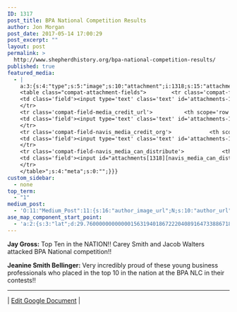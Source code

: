 ```yaml
---
ID: 1317
post_title: BPA National Competition Results
author: Jon Morgan
post_date: 2017-05-14 17:00:29
post_excerpt: ""
layout: post
permalink: >
  http://www.shepherdhistory.org/bpa-national-competition-results/
published: true
featured_media:
  - |
    a:3:{s:4:"type";s:5:"image";s:10:"attachment";i:1318;s:15:"attachment_data";a:33:{s:2:"id";i:1318;s:5:"title";s:5:"image";s:8:"filename";s:10:"image.jpeg";s:3:"url";s:68:"http://www.shepherdhistory.org/wp-content/uploads/2017/05/image.jpeg";s:4:"link";s:50:"http://www.shepherdhistory.org/?attachment_id=1318";s:3:"alt";s:0:"";s:6:"author";s:1:"1";s:11:"description";s:0:"";s:7:"caption";s:0:"";s:4:"name";s:8:"image-26";s:6:"status";s:7:"inherit";s:10:"uploadedTo";i:1317;s:4:"date";i:1494772797000;s:8:"modified";i:1494772800000;s:9:"menuOrder";i:0;s:4:"mime";s:10:"image/jpeg";s:4:"type";s:5:"image";s:7:"subtype";s:4:"jpeg";s:4:"icon";s:67:"http://www.shepherdhistory.org/wp-includes/images/media/default.png";s:13:"dateFormatted";s:12:"May 14, 2017";s:6:"nonces";a:3:{s:6:"update";s:10:"4509baf78a";s:6:"delete";s:10:"f19a1d04c6";s:4:"edit";s:10:"bd3208b721";}s:8:"editLink";s:70:"http://www.shepherdhistory.org/wp-admin/post.php?post=1318&action=edit";s:4:"meta";b:0;s:10:"authorName";s:10:"Jon Morgan";s:14:"uploadedToLink";s:70:"http://www.shepherdhistory.org/wp-admin/post.php?post=1317&action=edit";s:15:"uploadedToTitle";s:32:"BPA National Competition Results";s:15:"filesizeInBytes";i:69601;s:21:"filesizeHumanReadable";s:5:"68 KB";s:6:"height";i:720;s:5:"width";i:960;s:11:"orientation";s:9:"landscape";s:5:"sizes";a:4:{s:9:"thumbnail";a:4:{s:6:"height";i:140;s:5:"width";i:140;s:3:"url";s:76:"http://www.shepherdhistory.org/wp-content/uploads/2017/05/image-140x140.jpeg";s:11:"orientation";s:9:"landscape";}s:6:"medium";a:4:{s:6:"height";i:252;s:5:"width";i:336;s:3:"url";s:76:"http://www.shepherdhistory.org/wp-content/uploads/2017/05/image-336x252.jpeg";s:11:"orientation";s:9:"landscape";}s:5:"large";a:4:{s:6:"height";i:578;s:5:"width";i:771;s:3:"url";s:76:"http://www.shepherdhistory.org/wp-content/uploads/2017/05/image-771x578.jpeg";s:11:"orientation";s:9:"landscape";}s:4:"full";a:4:{s:3:"url";s:68:"http://www.shepherdhistory.org/wp-content/uploads/2017/05/image.jpeg";s:6:"height";i:720;s:5:"width";i:960;s:11:"orientation";s:9:"landscape";}}s:6:"compat";a:2:{s:4:"item";s:1723:"<input type="hidden" name="attachments[1318][menu_order]" value="0" /><p class="media-types media-types-required-info">Required fields are marked <span class="required">*</span></p>
    <table class="compat-attachment-fields">		<tr class='compat-field-media_credit'>			<th scope='row' class='label'><label for='attachments-1318-media_credit'><span class='alignleft'>Credit</span><br class='clear' /></label></th>
    <td class='field'><input type='text' class='text' id='attachments-1318-media_credit' name='attachments[1318][media_credit]' value=''  /></td>
    </tr>
    <tr class='compat-field-media_credit_url'>			<th scope='row' class='label'><label for='attachments-1318-media_credit_url'><span class='alignleft'>Credit URL</span><br class='clear' /></label></th>
    <td class='field'><input type='text' class='text' id='attachments-1318-media_credit_url' name='attachments[1318][media_credit_url]' value=''  /></td>
    </tr>
    <tr class='compat-field-navis_media_credit_org'>			<th scope='row' class='label'><label for='attachments-1318-navis_media_credit_org'><span class='alignleft'>Organization</span><br class='clear' /></label></th>
    <td class='field'><input type='text' class='text' id='attachments-1318-navis_media_credit_org' name='attachments[1318][navis_media_credit_org]' value=''  /></td>
    </tr>
    <tr class='compat-field-navis_media_can_distribute'>			<th scope='row' class='label'><label for='attachments-1318-navis_media_can_distribute'><span class='alignleft'>Can<br />distribute?</span><br class='clear' /></label></th>
    <td class='field'><input id="attachments[1318][navis_media_can_distribute]" name="attachments[1318][navis_media_can_distribute]" type="checkbox" value="1"  /></td>
    </tr>
    </table>";s:4:"meta";s:0:"";}}}
custom_sidebar:
  - none
top_term:
  - "1"
medium_post:
  - 'O:11:"Medium_Post":11:{s:16:"author_image_url";N;s:10:"author_url";N;s:11:"byline_name";N;s:12:"byline_email";N;s:10:"cross_link";s:2:"no";s:2:"id";N;s:21:"follower_notification";s:3:"yes";s:7:"license";s:19:"all-rights-reserved";s:14:"publication_id";s:12:"881fb60cdbf3";s:6:"status";s:4:"none";s:3:"url";N;}'
ase_map_component_start_point:
  - 'a:2:{s:3:"lat";d:29.760000000000001563194018672220408916473388671875;s:3:"lng";d:-95.3799999999999954525264911353588104248046875;}'
---
```

<b>Jay Gross:</b> Top Ten in the NATION!! Carey Smith and Jacob Walters attacked BPA National competition!!

<b>Jeanine Smith Bellinger:</b> Very incredibly proud of these young business professionals who placed in the top 10 in the nation at the BPA NLC in their contests!!

<hr />

| <a href="https://docs.google.com/document/d/1u4HN3s7MoK_ukqZttEcPU7lE9uEFIdcHMlZZWd8clHo/edit?usp=sharing">Edit Google Document</a> |